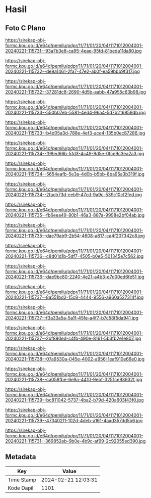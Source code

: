 # Hasil

## Foto C Plano

https://sirekap-obj-formc.kpu.go.id/e64d/pemilu/pdpr/11/71/01/20/04/1171012004001-20240221-115731--93a7b3e8-ca95-4eae-95fd-81beda11da80.jpg

https://sirekap-obj-formc.kpu.go.id/e64d/pemilu/pdpr/11/71/01/20/04/1171012004001-20240221-115732--de9a1461-2fa7-47e2-ab0f-ea59bbb9f317.jpg

https://sirekap-obj-formc.kpu.go.id/e64d/pemilu/pdpr/11/71/01/20/04/1171012004001-20240221-115732--37281dc8-2690-4d5b-aabb-47a955c63b98.jpg

https://sirekap-obj-formc.kpu.go.id/e64d/pemilu/pdpr/11/71/01/20/04/1171012004001-20240221-115733--550b07eb-5581-4ed4-96a4-5d7b216859db.jpg

https://sirekap-obj-formc.kpu.go.id/e64d/pemilu/pdpr/11/71/01/20/04/1171012004001-20240221-115733--b4d05a3d-788e-4ef3-ace4-135b0ec87286.jpg

https://sirekap-obj-formc.kpu.go.id/e64d/pemilu/pdpr/11/71/01/20/04/1171012004001-20240221-115734--f98ed66b-5fd3-4c49-9d5e-0fce9c3ea2a3.jpg

https://sirekap-obj-formc.kpu.go.id/e64d/pemilu/pdpr/11/71/01/20/04/1171012004001-20240221-115734--5654eafb-5e3a-4d0b-b5bb-8ba95a3b319f.jpg

https://sirekap-obj-formc.kpu.go.id/e64d/pemilu/pdpr/11/71/01/20/04/1171012004001-20240221-115734--2facb73d-eeb9-47cd-9a9c-539c10cf2fed.jpg

https://sirekap-obj-formc.kpu.go.id/e64d/pemilu/pdpr/11/71/01/20/04/1171012004001-20240221-115735--fb6eea49-80b1-46a3-887a-9998e2bf04ab.jpg

https://sirekap-obj-formc.kpu.go.id/e64d/pemilu/pdpr/11/71/01/20/04/1171012004001-20240221-115735--dae79ab9-2b54-4608-a817-ca4f207342c8.jpg

https://sirekap-obj-formc.kpu.go.id/e64d/pemilu/pdpr/11/71/01/20/04/1171012004001-20240221-115736--c8d01d1b-5df7-4505-b0e5-501345e7c562.jpg

https://sirekap-obj-formc.kpu.go.id/e64d/pemilu/pdpr/11/71/01/20/04/1171012004001-20240221-115736--dae9bc80-2240-4e21-a4b3-e7d00ed6fe51.jpg

https://sirekap-obj-formc.kpu.go.id/e64d/pemilu/pdpr/11/71/01/20/04/1171012004001-20240221-115737--8a551bd2-15c8-4444-9556-a960a527314f.jpg

https://sirekap-obj-formc.kpu.go.id/e64d/pemilu/pdpr/11/71/01/20/04/1171012004001-20240221-115737--f3a33a5a-5a1f-45fe-a4f7-b7c58f5da941.jpg

https://sirekap-obj-formc.kpu.go.id/e64d/pemilu/pdpr/11/71/01/20/04/1171012004001-20240221-115737--2bf890ed-c4fb-490e-8161-5b3fb2e1e807.jpg

https://sirekap-obj-formc.kpu.go.id/e64d/pemilu/pdpr/11/71/01/20/04/1171012004001-20240221-115738--07a9530a-045e-4002-a956-1eaf910e66e0.jpg

https://sirekap-obj-formc.kpu.go.id/e64d/pemilu/pdpr/11/71/01/20/04/1171012004001-20240221-115738--ca058fbe-6e9a-4410-9ebf-3251ce93932f.jpg

https://sirekap-obj-formc.kpu.go.id/e64d/pemilu/pdpr/11/71/01/20/04/1171012004001-20240221-115739--bc811042-5737-4ba2-b79d-420a603f43f0.jpg

https://sirekap-obj-formc.kpu.go.id/e64d/pemilu/pdpr/11/71/01/20/04/1171012004001-20240221-115739--473402f1-102d-4deb-a161-4aad357dd5b6.jpg

https://sirekap-obj-formc.kpu.go.id/e64d/pemilu/pdpr/11/71/01/20/04/1171012004001-20240221-115731--369852eb-9b0e-4b9c-af99-2c92055ed390.jpg


## Metadata

| Key        | Value               |
| ---------- | ------------------- |
| Time Stamp | 2024-02-21 12:03:31 |
| Kode Dapil | 1101                |



